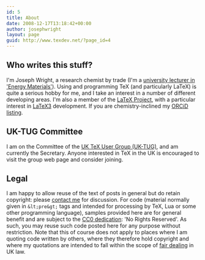 ```yaml
---
id: 5
title: About
date: 2008-12-17T13:18:42+00:00
author: josephwright
layout: page
guid: http://www.texdev.net/?page_id=4
---
```

## Who writes this stuff?

I'm Joseph Wright, a research chemist by trade (I'm a [university lecturer in 'Energy Materials'](https://www.uea.ac.uk/chemistry/people/profile/joseph-wright)). Using and programming TeX (and particularly LaTeX) is quite a serious hobby for me, and I take an interest in a number of different developing areas. I'm also a member of the [LaTeX Project](http://www.latex-project.org), with a particular interest in [LaTeX3](http://www.latex-project.org/latex3.html) development. If you  are chemistry-inclined my [ORCiD listing](http://orcid.org/0000-0001-9603-1001).

## UK-TUG Committee

I am on the Committee of the [UK TeX User Group (UK-TUG)](http://uk.tug.org/), and am currently the Secretary. Anyone interested in TeX in the UK is encouraged to visit the group web page and consider joining.

## Legal

I am happy to allow reuse of the text of posts in general but do retain copyright: please [contact me](mailto:joseph.wright@morningstar2.co.uk) for discussion. For code (material normally given in `&lt;pre&gt;` tags and intended for processing by TeX, Lua or some other programming language), samples provided here are for general benefit and are subject to the [CC0 dedication](https://creativecommons.org/publicdomain/zero/1.0/): 'No Rights Reserved'. As such, you may reuse such code posted here for any purpose without restriction. Note that this of course does not apply to places where I am quoting code written by others, where they therefore hold copyright and where my quotations are intended to fall within the scope of [fair dealing](https://www.copyrightservice.co.uk/copyright/p27_work_of_others#fair_dealing) in UK law.
